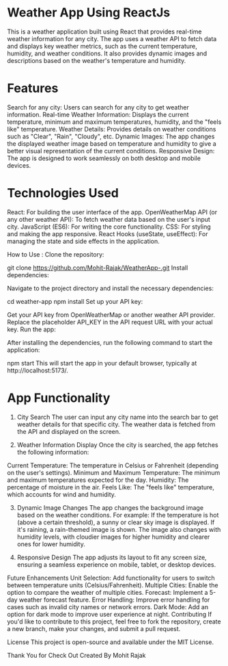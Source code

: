 # Weather App Using ReactJs 

This is a weather application built using React that provides real-time weather information for any city. The app uses a weather API to fetch data and displays key weather metrics, such as the current temperature, humidity, and weather conditions. It also provides dynamic images and descriptions based on the weather's temperature and humidity.

# Features

Search for any city: Users can search for any city to get weather information.
Real-time Weather Information: Displays the current temperature, minimum and maximum temperatures, humidity, and the "feels like" temperature.
Weather Details: Provides details on weather conditions such as "Clear", "Rain", "Cloudy", etc.
Dynamic Images: The app changes the displayed weather image based on temperature and humidity to give a better visual representation of the current conditions.
Responsive Design: The app is designed to work seamlessly on both desktop and mobile devices.


# Technologies Used

React: For building the user interface of the app.
OpenWeatherMap API (or any other weather API): To fetch weather data based on the user's input city.
JavaScript (ES6): For writing the core functionality.
CSS: For styling and making the app responsive.
React Hooks (useState, useEffect): For managing the state and side effects in the application.

How to Use : 
Clone the repository:


git clone <https://github.com/Mohit-Rajak/WeatherApp-.git>
Install dependencies:

Navigate to the project directory and install the necessary dependencies:


cd weather-app
npm install
Set up your API key:

Get your API key from OpenWeatherMap or another weather API provider.
Replace the placeholder API_KEY in the API request URL with your actual key.
Run the app:

After installing the dependencies, run the following command to start the application:


npm start
This will start the app in your default browser, typically at  http://localhost:5173/.


# App Functionality

1. City Search
The user can input any city name into the search bar to get weather details for that specific city. The weather data is fetched from the API and displayed on the screen.

2. Weather Information Display
Once the city is searched, the app fetches the following information:

Current Temperature: The temperature in Celsius or Fahrenheit (depending on the user's settings).
Minimum and Maximum Temperature: The minimum and maximum temperatures expected for the day.
Humidity: The percentage of moisture in the air.
Feels Like: The "feels like" temperature, which accounts for wind and humidity.

3. Dynamic Image Changes
The app changes the background image based on the weather conditions. For example:
If the temperature is hot (above a certain threshold), a sunny or clear sky image is displayed.
If it's raining, a rain-themed image is shown.
The image also changes with humidity levels, with cloudier images for higher humidity and clearer ones for lower humidity.

4. Responsive Design
The app adjusts its layout to fit any screen size, ensuring a seamless experience on mobile, tablet, or desktop devices.

Future Enhancements
Unit Selection: Add functionality for users to switch between temperature units (Celsius/Fahrenheit).
Multiple Cities: Enable the option to compare the weather of multiple cities.
Forecast: Implement a 5-day weather forecast feature.
Error Handling: Improve error handling for cases such as invalid city names or network errors.
Dark Mode: Add an option for dark mode to improve user experience at night.
Contributing
If you'd like to contribute to this project, feel free to fork the repository, create a new branch, make your changes, and submit a pull request.

License
This project is open-source and available under the MIT License.


Thank You for Check Out Created By Mohit Rajak 